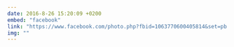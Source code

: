 ```yaml
---
date: 2016-8-26 15:20:09 +0200
embed: "facebook"
link: "https://www.facebook.com/photo.php?fbid=1063770600405814&set=pb.100003186531392.-2207520000.1491384678.&type=3&theater"
img: ""
---
```

